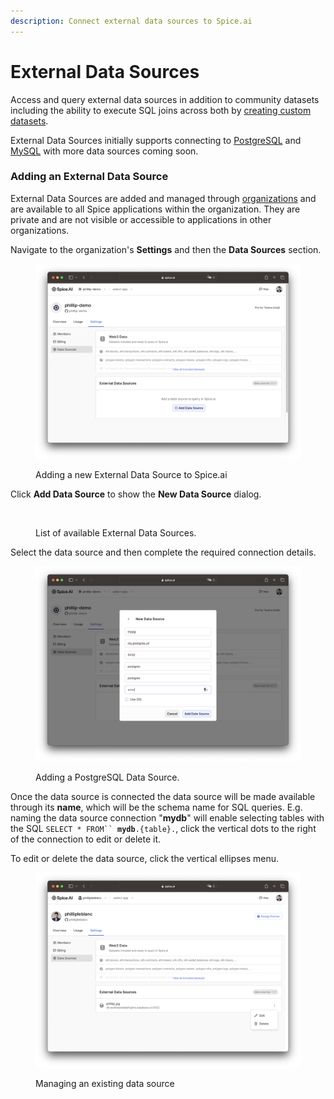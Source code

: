 ```yaml
---
description: Connect external data sources to Spice.ai
---
```


# External Data Sources

Access and query external data sources in addition to community datasets including the ability to execute SQL joins across both by [creating custom datasets](datasets-and-views.md).

External Data Sources initially supports connecting to [PostgreSQL](https://www.postgresql.org/) and [MySQL](https://www.mysql.com/) with more data sources coming soon.

### Adding an External Data Source

External Data Sources are added and managed through [organizations](../portal/organizations.md) and are available to all Spice applications within the organization. They are private and are not visible or accessible to applications in other organizations.

Navigate to the organization's **Settings** and then the **Data Sources** section.

<figure><img src="../.gitbook/assets/Screenshot 2023-10-26 at 12.38.12 AM.png" alt=""><figcaption><p>Adding a new External Data Source to Spice.ai</p></figcaption></figure>

Click **Add Data Source** to show the **New Data Source** dialog.

<figure><img src="../.gitbook/assets/Screenshot 2023-11-29 at 3.22.26 PM.png" alt=""><figcaption><p>List of available External Data Sources.</p></figcaption></figure>

Select the data source and then complete the required connection details.

<figure><img src="../.gitbook/assets/Screenshot 2023-10-26 at 4.55.03 PM.png" alt=""><figcaption><p>Adding a PostgreSQL Data Source.</p></figcaption></figure>

Once the data source is connected the data source will be made available through its **name**, which will be the schema name for SQL queries. E.g. naming the data source connection "**mydb**" will enable selecting tables with the SQL `SELECT * FROM`` `**`mydb`**`.{table}.`, click the vertical dots to the right of the connection to edit or delete it.

To edit or delete the data source, click the vertical ellipses menu.

<figure><img src="../.gitbook/assets/Screenshot 2023-10-26 at 4.59.58 PM.png" alt=""><figcaption><p>Managing an existing data source</p></figcaption></figure>
